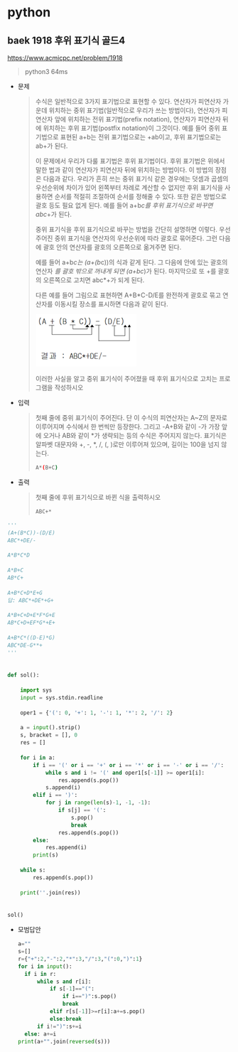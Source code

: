 # python

## baek 1918 후위 표기식 골드4

https://www.acmicpc.net/problem/1918

> python3 64ms
>



* 문제

  > 수식은 일반적으로 3가지 표기법으로 표현할 수 있다. 연산자가 피연산자 가운데 위치하는 중위 표기법(일반적으로 우리가 쓰는 방법이다), 연산자가 피연산자 앞에 위치하는 전위 표기법(prefix notation), 연산자가 피연산자 뒤에 위치하는 후위 표기법(postfix notation)이 그것이다. 예를 들어 중위 표기법으로 표현된 a+b는 전위 표기법으로는 +ab이고, 후위 표기법으로는 ab+가 된다.
  >
  > 이 문제에서 우리가 다룰 표기법은 후위 표기법이다. 후위 표기법은 위에서 말한 법과 같이 연산자가 피연산자 뒤에 위치하는 방법이다. 이 방법의 장점은 다음과 같다. 우리가 흔히 쓰는 중위 표기식 같은 경우에는 덧셈과 곱셈의 우선순위에 차이가 있어 왼쪽부터 차례로 계산할 수 없지만 후위 표기식을 사용하면 순서를 적절히 조절하여 순서를 정해줄 수 있다. 또한 같은 방법으로 괄호 등도 필요 없게 된다. 예를 들어 a+b*c를 후위 표기식으로 바꾸면 abc*+가 된다.
  >
  > 중위 표기식을 후위 표기식으로 바꾸는 방법을 간단히 설명하면 이렇다. 우선 주어진 중위 표기식을 연산자의 우선순위에 따라 괄호로 묶어준다. 그런 다음에 괄호 안의 연산자를 괄호의 오른쪽으로 옮겨주면 된다.
  >
  > 예를 들어 a+b*c는 (a+(b*c))의 식과 같게 된다. 그 다음에 안에 있는 괄호의 연산자 *를 괄호 밖으로 꺼내게 되면 (a+bc*)가 된다. 마지막으로 또 +를 괄호의 오른쪽으로 고치면 abc*+가 되게 된다.
  >
  > 다른 예를 들어 그림으로 표현하면 A+B*C-D/E를 완전하게 괄호로 묶고 연산자를 이동시킬 장소를 표시하면 다음과 같이 된다.
  > 
  > ![img](md-images/4.png)
  > 
  >이러한 사실을 알고 중위 표기식이 주어졌을 때 후위 표기식으로 고치는 프로그램을 작성하시오
  
* 입력

  > 첫째 줄에 중위 표기식이 주어진다. 단 이 수식의 피연산자는 A~Z의 문자로 이루어지며 수식에서 한 번씩만 등장한다. 그리고 -A+B와 같이 -가 가장 앞에 오거나 AB와 같이 *가 생략되는 등의 수식은 주어지지 않는다. 표기식은 알파벳 대문자와 +, -, *, /, (, )로만 이루어져 있으며, 길이는 100을 넘지 않는다. 
  >
  > ```bash
  > A*(B+C)
  > ```
  >
  
* 출력

  > 첫째 줄에 후위 표기식으로 바뀐 식을 출력하시오
  >
  > ```bash
  > ABC+*
  > ```



```python
'''
(A+(B*C))-(D/E)
ABC*+DE/-

A*B*C*D

A*B+C
AB*C+

A+B*C+D*E+G
답: ABC*+DE*+G+

A*B+C+D+E*F*G+E
AB*C+D+EF*G*+E+

A+B*C*((D-E)*G)
ABC*DE-G**+
'''


def sol():

    import sys
    input = sys.stdin.readline

    oper1 = {'(': 0, '+': 1, '-': 1, '*': 2, '/': 2}

    a = input().strip()
    s, bracket = [], 0
    res = []

    for i in a:
        if i == '(' or i == '+' or i == '*' or i == '-' or i == '/':
            while s and i != '(' and oper1[s[-1]] >= oper1[i]:
                res.append(s.pop())
            s.append(i)
        elif i == ')':
            for j in range(len(s)-1, -1, -1):
                if s[j] == '(':
                    s.pop()
                    break
                res.append(s.pop())
        else:
            res.append(i)
        print(s)

    while s:
        res.append(s.pop())

    print(''.join(res))


sol()
```

> 

* 모범답안

  ```python
  a=""
  s=[]
  r={"+":2,"-":2,"*":3,"/":3,"(":0,")":1}
  for i in input():
  	if i in r: 
  		while s and r[i]:
  			if s[-1]=="(":
  				if i==")":s.pop()
  				break
  			elif r[s[-1]]>=r[i]:a+=s.pop()
  			else:break
  		if i!=")":s+=i
  	else: a+=i
  print(a+"".join(reversed(s)))
  ```

  > 

